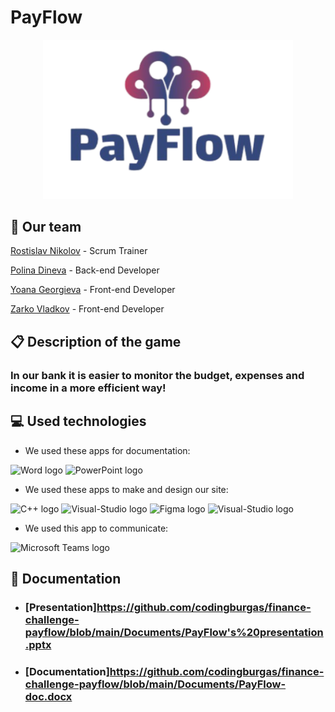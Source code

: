 # PayFlow
<p align="center">

<img width = "400" alt="logo" src="https://github.com/codingburgas/finance-challenge-payflow/blob/main/Documents/assets/logo.png">

## 🏢 Our team
<p><a href="https://github.com/RDNikolov22">Rostislav Nikolov</a> - Scrum Trainer</p>
<p><a href="https://github.com/PDDineva22">Polina Dineva</a> - Back-end Developer</p>
<p><a href="https://github.com/YTGeorgieva22">Yoana Georgieva</a> - Front-end Developer</p>
<p><a href="https://github.com/ZSVladkov22">Zarko Vladkov</a> - Front-end Developer</p>

## 📋 Description of the game
### In our bank it is easier to monitor the budget, expenses and income in a more efficient way!

## 💻 Used technologies
- We used these apps for documentation:
<p align="left">
<p>
<img src="https://cdn.worldvectorlogo.com/logos/word-1.svg" alt="Word logo" width=48px>
<img src="https://cdn.worldvectorlogo.com/logos/powerpoint-2.svg" alt="PowerPoint logo" width=48px>
   </p>
</p>

- We used these apps to make and design our site:
<p align="left">
<p>
<img src="https://cdn.worldvectorlogo.com/logos/c.svg" alt="C++ logo" width=48px>
  <img src="https://cdn.worldvectorlogo.com/logos/visual-studio-2013.svg" alt="Visual-Studio logo" width=48px>
<img src="https://cdn.worldvectorlogo.com/logos/figma-5.svg" alt="Figma logo" width=80px>
<img src="https://cdn.discordapp.com/attachments/1175485686258880592/1303079368817639574/Visual_Studio_Code_1.35_icon.svg.png?ex=672a72bb&is=6729213b&hm=7146c73929954a5dc300dc29a1755bc76874f662bbdca939bd89c8548048daa2&" alt="Visual-Studio logo" width=48px>
     </p>
</p>

- We used this app to communicate:
<p align="left">
<p>
    <img src="https://cdn.worldvectorlogo.com/logos/microsoft-teams-1.svg" alt="Microsoft Teams logo" width=48px>
 </p>
</p>



## 📃 Documentation
- ### [Presentation]https://github.com/codingburgas/finance-challenge-payflow/blob/main/Documents/PayFlow's%20presentation.pptx
- ### [Documentation]https://github.com/codingburgas/finance-challenge-payflow/blob/main/Documents/PayFlow-doc.docx
